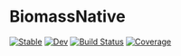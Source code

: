 # BiomassNative

[![Stable](https://img.shields.io/badge/docs-stable-blue.svg)](https://renilsonlisboa.github.io/BiomassNative.jl/stable/)
[![Dev](https://img.shields.io/badge/docs-dev-blue.svg)](https://renilsonlisboa.github.io/BiomassNative.jl/dev/)
[![Build Status](https://github.com/renilsonlisboa/BiomassNative.jl/actions/workflows/CI.yml/badge.svg?branch=main)](https://github.com/renilsonlisboa/BiomassNative.jl/actions/workflows/CI.yml?query=branch%3Amain)
[![Coverage](https://codecov.io/gh/renilsonlisboa/BiomassNative.jl/branch/main/graph/badge.svg)](https://codecov.io/gh/renilsonlisboa/BiomassNative.jl)
